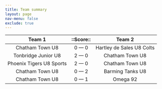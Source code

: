 ```yaml
---
title: Team summary
layout: page
nav-menu: false
exclude: true
---
```




|          Team 1          |  ::Score::  |          Team 2           |
|:------------------------:|:-----------:|:-------------------------:|
|     Chatham Town U8      | 0 &mdash; 0 | Hartley de Sales U8 Colts |
|   Tonbridge Junior U8    | 2 &mdash; 0 |      Chatham Town U8      |
| Phoenix Tigers U8 Sports | 2 &mdash; 0 |      Chatham Town U8      |
|     Chatham Town U8      | 0 &mdash; 2 |     Barming Tanks U8      |
|     Chatham Town U8      | 0 &mdash; 1 |         Omega 92          |

 <br /><br /><br />